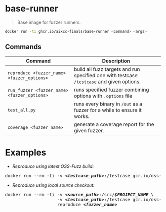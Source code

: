 # base-runner
> Base image for fuzzer runners.

```bash
docker run -ti ghcr.io/aixcc-finals/base-runner <command> <args>
```

## Commands

| Command | Description |
|---------|-------------|
| `reproduce <fuzzer_name> <fuzzer_options>` | build all fuzz targets and run specified one with testcase `/testcase` and given options.
| `run_fuzzer <fuzzer_name> <fuzzer_options>` | runs specified fuzzer combining options with `.options` file |
| `test_all.py` | runs every binary in `/out` as a fuzzer for a while to ensure it works. |
| `coverage <fuzzer_name>` | generate a coverage report for the given fuzzer. |

# Examples

- *Reproduce using latest OSS-Fuzz build:*

<pre>
docker run --rm -ti -v <b><i>&lt;testcase_path&gt;</i></b>:/testcase gcr.io/oss-fuzz/<b><i>$PROJECT_NAME</i></b> reproduce <b><i>&lt;fuzzer_name&gt;</i></b>
</pre>

- *Reproduce using local source checkout:*

<pre>
docker run --rm -ti -v <b><i>&lt;source_path&gt;</i></b>:/src/<b><i>$PROJECT_NAME</i></b> \
                    -v <b><i>&lt;testcase_path&gt;</i></b>:/testcase gcr.io/oss-fuzz/<b><i>$PROJECT_NAME</i></b> \
                    reproduce <b><i>&lt;fuzzer_name&gt;</i></b>
</pre>
